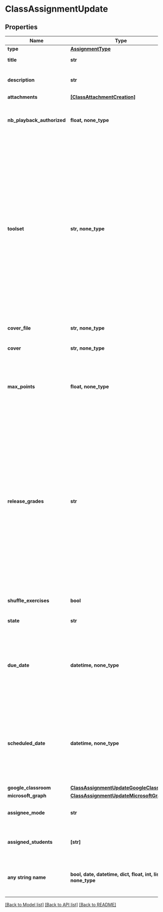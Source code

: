 # ClassAssignmentUpdate


## Properties
Name | Type | Description | Notes
------------ | ------------- | ------------- | -------------
**type** | [**AssignmentType**](AssignmentType.md) |  | [optional] 
**title** | **str** | Title of the assignment | [optional] 
**description** | **str** | Description and content of the assignment | [optional] 
**attachments** | [**[ClassAttachmentCreation]**](ClassAttachmentCreation.md) |  | [optional] 
**nb_playback_authorized** | **float, none_type** | The number of playback authorized on the scores of the assignment. | [optional] 
**toolset** | **str, none_type** | The id of the toolset to apply to this assignment. The toolset will be copied to the assignment as a dedicated object to prevent unexpected changes when making modifications to the template toolset. This property can be set to null to delete the linked toolset and switch back to all the tools available for this assignment.  | [optional] 
**cover_file** | **str, none_type** | The id of the cover to display | [optional] 
**cover** | **str, none_type** | The URL of the cover to display | [optional] 
**max_points** | **float, none_type** | If set, the grading will be enabled for the assignement with this value as the maximum of points  | [optional] 
**release_grades** | **str** | For worksheets, how grading will work for the assignment: - If set to &#x60;auto&#x60;, the grades will be automatically released when the student submits the submissions - If set to &#x60;manual&#x60;, the grades will only be set as &#x60;draftGrade&#x60; and will be released when the teacher returns the submissions  | [optional] 
**shuffle_exercises** | **bool** | Mixing worksheets exercises for each student | [optional] 
**state** | **str** | State of the assignment | [optional] 
**due_date** | **datetime, none_type** | The due date of this assignment, late submissions will be marked as paste due. If not set, the assignment won&#39;t have a due date.  | [optional] 
**scheduled_date** | **datetime, none_type** | The publication (scheduled) date of the assignment. If this one is specified, the assignment will only be listed to the teachers of the class.  | [optional] 
**google_classroom** | [**ClassAssignmentUpdateGoogleClassroom**](ClassAssignmentUpdateGoogleClassroom.md) |  | [optional] 
**microsoft_graph** | [**ClassAssignmentUpdateMicrosoftGraph**](ClassAssignmentUpdateMicrosoftGraph.md) |  | [optional] 
**assignee_mode** | **str** | Possible modes of assigning assignments | [optional] 
**assigned_students** | **[str]** | Identifiers for the students that have access to the assignment | [optional] 
**any string name** | **bool, date, datetime, dict, float, int, list, str, none_type** | any string name can be used but the value must be the correct type | [optional]

[[Back to Model list]](../README.md#documentation-for-models) [[Back to API list]](../README.md#documentation-for-api-endpoints) [[Back to README]](../README.md)


